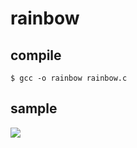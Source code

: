 # rainbow

## compile
```
$ gcc -o rainbow rainbow.c
```
## sample
<img src="https://raw.githubusercontent.com/wiki/delaemon/rainbow/image/sample.png">
